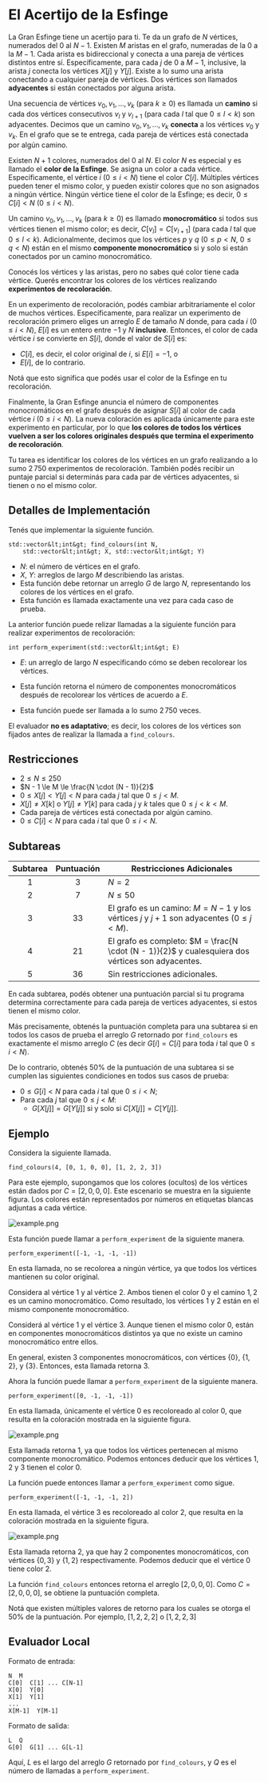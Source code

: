 # El Acertijo de la Esfinge

La Gran Esfinge tiene un acertijo para ti.
Te da un grafo de $N$ vértices, numerados del $0$ al $N - 1$.
Existen $M$ aristas en el grafo, numeradas de la $0$ a la $M-1$. Cada arista es bidireccional y conecta
a una pareja de vértices distintos entre sí.
Específicamente, para cada $j$ de $0$ a $M - 1$, inclusive,
la arista $j$ conecta los vértices $X[j]$ y $Y[j]$.
Existe a lo sumo una arista conectando a cualquier pareja de vértices.
Dos vértices son llamados **adyacentes**
si están conectados por alguna arista.

Una secuencia de vértices $v_0, v_1, \ldots, v_k$ (para $k \ge 0$)
es llamada un **camino**
si cada dos vértices consecutivos $v_l$ y $v_{l+1}$
 (para cada $l$ tal que $0 \le l \lt k$)
 son adyacentes.
Decimos que un camino $v_0, v_1, \ldots, v_k$
**conecta** a los vértices $v_0$ y $v_k$.
En el grafo que se te entrega, cada pareja de vértices está conectada
por algún camino.

Existen $N + 1$ colores, numerados del $0$ al $N$.
El color $N$ es especial y es llamado el **color de la Esfinge**.
Se asigna un color a cada vértice.
Específicamente, el vértice $i$ ($0 \le i \lt N$) tiene el color $C[i]$.
Múltiples vértices pueden tener el mismo color, y pueden existir
colores que no son asignados a ningún vértice.
Ningún vértice tiene el color de la Esfinge;
es decir,  $0 \le C[i] \lt N$ ($0 \le i \lt N$).

Un camino $v_0, v_1, \ldots, v_k$ (para $k \ge 0$)
es llamado **monocromático**
si todos sus vértices tienen el mismo color; es decir,
$C[v_l] = C[v_{l+1}]$ (para cada $l$ tal que $0 \le l \lt k$).
Adicionalmente, decimos que los vértices $p$ y $q$ ($0 \le p \lt N$, $0 \le q \lt N$)
están en el mismo **componente monocromático**
si y solo si están conectados por un camino monocromático.

Conocés los vértices y las aristas, pero no sabes qué
color tiene cada vértice.
Querés encontrar los colores de los vértices realizando
**experimentos de recoloración**.


En un experimento de recoloración,
podés cambiar arbitrariamente el color de muchos vértices.
Específicamente, para realizar un experimento de recoloración
primero eliges un arreglo $E$ de tamaño $N$ 
donde, para cada $i$ ($0 \le i \lt N$), $E[i]$ es un entero entre
$-1$ y $N$ **inclusive**.
Entonces, el color de cada vértice $i$ se convierte en $S[i]$, donde
el valor de $S[i]$ es:
* $C[i]$, es decir, el color original de $i$, si $E[i] = -1$, o
* $E[i]$, de lo contrario.

Notá que esto significa que podés usar el color de la Esfinge en tu
recoloración.

Finalmente, la Gran Esfinge anuncia
el número de componentes monocromáticos en el grafo después de
asignar $S[i]$ al color de cada vértice $i$ ($0 \le i \lt N$).
La nueva coloración es aplicada únicamente para este experimento
en particular, por lo que
**los colores de todos los vértices vuelven a ser los colores originales
después que termina el experimento de recoloración**.


Tu tarea es identificar los colores de los vértices en un grafo
realizando a lo sumo $2\,750$ experimentos de recoloración.
También podés recibir un puntaje parcial
 si determinás para cada par de vértices adyacentes, si tienen o no el mismo color.


## Detalles de Implementación

Tenés que implementar la siguiente función.

```
std::vector&lt;int&gt; find_colours(int N,
    std::vector&lt;int&gt; X, std::vector&lt;int&gt; Y)
```

* $N$: el número de vértices en el grafo.
* $X$, $Y$: arreglos de largo $M$ describiendo las aristas.
* Esta función debe retornar un arreglo $G$ de largo $N$,
  representando los colores de los vértices en el grafo.
* Esta función es llamada exactamente una vez para cada caso de prueba.

La anterior función puede relizar llamadas a la siguiente función para realizar experimentos de recoloración: 


```
int perform_experiment(std::vector&lt;int&gt; E)
```

* $E$: un arreglo de largo $N$ especificando cómo se deben recolorear los vértices.
* Esta función retorna el número de componentes monocromáticos
  después de recolorear los vértices de acuerdo a $E$.

* Esta función puede ser llamada a lo sumo $2\,750$ veces.

El evaluador **no es adaptativo**; es decir, los colores de los vértices
son fijados antes de realizar la llamada a `find_colours`.

## Restricciones

* $2 \le N \le 250$
* $N - 1 \le M \le \frac{N \cdot (N - 1)}{2}$
* $0 \le X[j] \lt Y[j] \lt N$ para cada $j$ tal que $0 \le j \lt M$.
* $X[j] \neq X[k]$ o $Y[j] \neq Y[k]$
   para cada $j$ y $k$ tales que $0 \le j \lt k \lt M$.
* Cada pareja de vértices está conectada por algún camino.
* $0 \le C[i] \lt N$ para cada $i$ tal que $0 \le i \lt N$.

## Subtareas

| Subtarea | Puntuación | Restricciones Adicionales                                                                  |
|:--------:|:----------:|--------------------------------------------------------------------------------------------|
|    1     |    $3$     | $N = 2$                                                                                    
|    2     |    $7$     | $N \le 50$                                                                                 
|    3     |    $33$    | El grafo es un camino: $M = N - 1$ y los vértices $j$ y $j+1$ son adyacentes ($0 \leq j < M$). 
|    4     |    $21$    | El grafo es completo: $M = \frac{N \cdot (N - 1)}{2}$ y cualesquiera dos vértices son adyacentes.  
|    5     |    $36$    | Sin restricciones adicionales.                                                                 

En cada subtarea, podés obtener una puntuación parcial si tu programa determina correctamente para cada pareja de vertices adyacentes, si estos tienen el mismo color.

Más precisamente,
obtenés la puntuación completa para una subtarea
si en todos los casos de prueba
el arreglo $G$ retornado por `find_colours`
es exactamente el mismo arreglo $C$ (es decir $G[i] = C[i]$
para toda $i$ tal que $0 \le i \lt N$).

De lo contrario,
obtenés $50\%$ de la puntuación de una subtarea
si se cumplen las siguientes condiciones 
en todos sus casos de prueba:
* $0 \le G[i] \lt N$
   para cada $i$ tal que $0 \le i \lt N$;
* Para cada $j$ tal que $0 \le j \lt M$:
  * $G[X[j]] = G[Y[j]]$ si y solo si $C[X[j]] = C[Y[j]]$.

## Ejemplo

Considera la siguiente llamada.

```
find_colours(4, [0, 1, 0, 0], [1, 2, 2, 3])
```

Para este ejemplo, supongamos que los colores (ocultos) de los vértices
están dados por 
 $C = [2, 0, 0, 0]$.
Este escenario se muestra en la siguiente figura.
Los colores están representados por números en etiquetas blancas adjuntas a cada vértice.


![example.png](sphinx_example.png "230")

Esta función puede llamar a `perform_experiment` de la siguiente manera.

```
perform_experiment([-1, -1, -1, -1])
```

En esta llamada, no se recolorea a ningún vértice, ya que todos los vértices mantienen su color original.

Considera al vértice $1$ y al vértice $2$. Ambos tienen el color $0$ 
y el camino $1, 2$ es un camino monocromático.
Como resultado, los vértices $1$ y $2$ están en el mismo componente monocromático.

Considerá al vértice $1$ y el vértice $3$.
Aunque tienen el mismo color $0$,
están en componentes monocromáticos distintos
ya que no existe un camino monocromático entre ellos.

En general, existen $3$ componentes monocromáticos,
con vértices $\{0\}$, $\{1, 2\}$, y $\{3\}$.
Entonces, esta llamada retorna $3$.

Ahora la función puede llamar a `perform_experiment` de la siguiente
manera.


```
perform_experiment([0, -1, -1, -1])
```

En esta llamada, únicamente el vértice $0$ es recoloreado al color $0$,
que resulta en la coloración mostrada en la siguiente figura.


![example.png](sphinx_order1.png "230")

Esta llamada retorna $1$, ya que todos los vértices pertenecen al mismo componente monocromático.
Podemos entonces deducir que los vértices $1$, $2$ y $3$ tienen el color $0$.

La función puede entonces llamar a  `perform_experiment` como sigue.

```
perform_experiment([-1, -1, -1, 2])
```

En esta llamada, el vértice $3$ es recoloreado al color $2$, que resulta
en la coloración mostrada en la siguiente figura.

![example.png](sphinx_order2.png "230")

Esta llamada retorna $2$, ya que hay $2$ componentes monocromáticos,
con vértices $\{0, 3\}$ y $\{1, 2\}$ respectivamente.
Podemos deducir que el vértice $0$ tiene color $2$.

La función `find_colours` entonces retorna el arreglo $[2, 0, 0, 0]$.
Como $C = [2, 0, 0, 0]$, se obtiene la puntuación completa.

Notá que existen múltiples valores de retorno para los cuales se otorga el $50\%$ de la puntuación. Por ejemplo, $[1, 2, 2, 2]$ o $[1, 2, 2, 3]$

## Evaluador Local

Formato de entrada:

```
N  M
C[0]  C[1] ... C[N-1]
X[0]  Y[0]
X[1]  Y[1]
...
X[M-1]  Y[M-1]
```

Formato de salida:

```
L  Q
G[0]  G[1] ... G[L-1]
```

Aquí, $L$ es el largo del arreglo $G$ retornado por `find_colours`,
 y $Q$ es el número de llamadas a `perform_experiment`.
